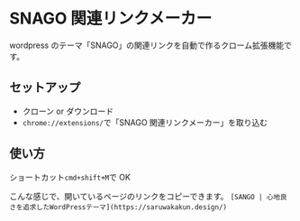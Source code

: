 # SNAGO 関連リンクメーカー

wordpress のテーマ「SNAGO」の関連リンクを自動で作るクローム拡張機能です。

## セットアップ

- クローン or ダウンロード
- `chrome://extensions/`で「SNAGO 関連リンクメーカー」を取り込む

## 使い方

ショートカット`cmd+shift+M`で OK

こんな感じで、開いているページのリンクをコピーできます。
`[SANGO | 心地良さを追求したWordPressテーマ](https://saruwakakun.design/)`
